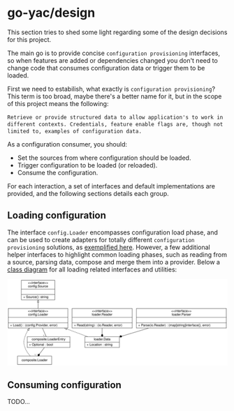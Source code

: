 # go-yac/design

This section tries to shed some light regarding some of the design decisions for this project.

The main go is to provide concise `configuration provisioning` interfaces, so when features are added or dependencies changed you don't need to change code that consumes configuration data or trigger them to be loaded.

First we need to estabilish, what exactly is `configuration provisioning`? This term is too broad, maybe there's a better name for it, but in the scope of this project means the following:

```
Retrieve or provide structured data to allow application's to work in different contexts. Credentials, feature enable flags are, though not limited to, examples of configuration data.
```

As a configuration consumer, you should:

- Set the sources from where configuration should be loaded.
- Trigger configuration to be loaded (or reloaded).
- Consume the configuration.

For each interaction, a set of interfaces and default implementations are provided, and the following sections details each group.

## Loading configuration

The interface `config.Loader` encompasses configuration load phase, and can be used to create adapters for totally different `configuration provisioning`
solutions, as [exemplified here][viper]. However, a few additional helper interfaces to highlight common loading phases, such as reading from a source, parsing data, compose and merge them into a provider. Below a [class diagram][] for all loading related interfaces and utilities:

![loader.svg][]

[viper]: ../examples/viper/README.md
[class diagram]: https://en.wikipedia.org/wiki/Class_diagram
[loader.svg]: ../assets/uml/loader.svg

## Consuming configuration

TODO...